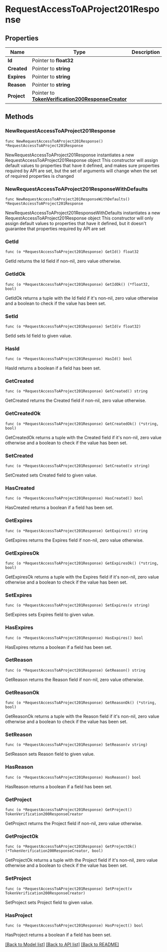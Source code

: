 # RequestAccessToAProject201Response

## Properties

Name | Type | Description | Notes
------------ | ------------- | ------------- | -------------
**Id** | Pointer to **float32** |  | [optional] 
**Created** | Pointer to **string** |  | [optional] 
**Expires** | Pointer to **string** |  | [optional] 
**Reason** | Pointer to **string** |  | [optional] 
**Project** | Pointer to [**TokenVerification200ResponseCreator**](TokenVerification200ResponseCreator.md) |  | [optional] 

## Methods

### NewRequestAccessToAProject201Response

`func NewRequestAccessToAProject201Response() *RequestAccessToAProject201Response`

NewRequestAccessToAProject201Response instantiates a new RequestAccessToAProject201Response object
This constructor will assign default values to properties that have it defined,
and makes sure properties required by API are set, but the set of arguments
will change when the set of required properties is changed

### NewRequestAccessToAProject201ResponseWithDefaults

`func NewRequestAccessToAProject201ResponseWithDefaults() *RequestAccessToAProject201Response`

NewRequestAccessToAProject201ResponseWithDefaults instantiates a new RequestAccessToAProject201Response object
This constructor will only assign default values to properties that have it defined,
but it doesn't guarantee that properties required by API are set

### GetId

`func (o *RequestAccessToAProject201Response) GetId() float32`

GetId returns the Id field if non-nil, zero value otherwise.

### GetIdOk

`func (o *RequestAccessToAProject201Response) GetIdOk() (*float32, bool)`

GetIdOk returns a tuple with the Id field if it's non-nil, zero value otherwise
and a boolean to check if the value has been set.

### SetId

`func (o *RequestAccessToAProject201Response) SetId(v float32)`

SetId sets Id field to given value.

### HasId

`func (o *RequestAccessToAProject201Response) HasId() bool`

HasId returns a boolean if a field has been set.

### GetCreated

`func (o *RequestAccessToAProject201Response) GetCreated() string`

GetCreated returns the Created field if non-nil, zero value otherwise.

### GetCreatedOk

`func (o *RequestAccessToAProject201Response) GetCreatedOk() (*string, bool)`

GetCreatedOk returns a tuple with the Created field if it's non-nil, zero value otherwise
and a boolean to check if the value has been set.

### SetCreated

`func (o *RequestAccessToAProject201Response) SetCreated(v string)`

SetCreated sets Created field to given value.

### HasCreated

`func (o *RequestAccessToAProject201Response) HasCreated() bool`

HasCreated returns a boolean if a field has been set.

### GetExpires

`func (o *RequestAccessToAProject201Response) GetExpires() string`

GetExpires returns the Expires field if non-nil, zero value otherwise.

### GetExpiresOk

`func (o *RequestAccessToAProject201Response) GetExpiresOk() (*string, bool)`

GetExpiresOk returns a tuple with the Expires field if it's non-nil, zero value otherwise
and a boolean to check if the value has been set.

### SetExpires

`func (o *RequestAccessToAProject201Response) SetExpires(v string)`

SetExpires sets Expires field to given value.

### HasExpires

`func (o *RequestAccessToAProject201Response) HasExpires() bool`

HasExpires returns a boolean if a field has been set.

### GetReason

`func (o *RequestAccessToAProject201Response) GetReason() string`

GetReason returns the Reason field if non-nil, zero value otherwise.

### GetReasonOk

`func (o *RequestAccessToAProject201Response) GetReasonOk() (*string, bool)`

GetReasonOk returns a tuple with the Reason field if it's non-nil, zero value otherwise
and a boolean to check if the value has been set.

### SetReason

`func (o *RequestAccessToAProject201Response) SetReason(v string)`

SetReason sets Reason field to given value.

### HasReason

`func (o *RequestAccessToAProject201Response) HasReason() bool`

HasReason returns a boolean if a field has been set.

### GetProject

`func (o *RequestAccessToAProject201Response) GetProject() TokenVerification200ResponseCreator`

GetProject returns the Project field if non-nil, zero value otherwise.

### GetProjectOk

`func (o *RequestAccessToAProject201Response) GetProjectOk() (*TokenVerification200ResponseCreator, bool)`

GetProjectOk returns a tuple with the Project field if it's non-nil, zero value otherwise
and a boolean to check if the value has been set.

### SetProject

`func (o *RequestAccessToAProject201Response) SetProject(v TokenVerification200ResponseCreator)`

SetProject sets Project field to given value.

### HasProject

`func (o *RequestAccessToAProject201Response) HasProject() bool`

HasProject returns a boolean if a field has been set.


[[Back to Model list]](../README.md#documentation-for-models) [[Back to API list]](../README.md#documentation-for-api-endpoints) [[Back to README]](../README.md)



